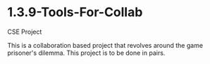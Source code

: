 # 1.3.9-Tools-For-Collab
CSE Project

This is a collaboration based project that revolves around the game prisoner's dilemma. This project is to be done in pairs.

